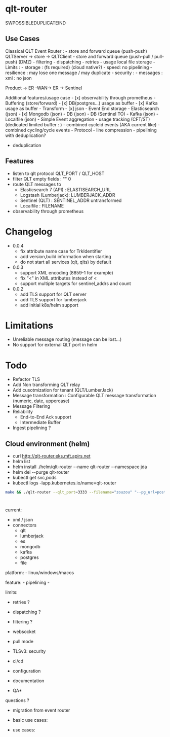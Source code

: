 # qlt-router

SWPOSSIBLEDUPLICATEIND
## Use Cases

Classical QLT Event Router :
    - store and forward queue (push-push) QLTServer -> store -> QLTClient
    - store and forward queue (push-pull / pull-push) (DMZ)
    - filtering
    - dispatching
    - retries
    - usage local file storage
    - Limits : 
      - storage : (fs required) (cloud native?)
      - speed: no pipelining
      - resilience : may lose one message / may duplicate 
      - security :
      - messages : xml : no json
  
Product -> ER -WAN-> ER -> Sentinel

Additional features/usage case
    - [x] observability through prometheus
    - Buffering (store/forward)
      - [x] DB(postgres...) usage as buffer
      - [x] Kafka usage as buffer
    - Transform
      - [x] json
    - Event End storage
      - Elasticsearch (json)
      - [x] Mongodb (json)
      - DB (json)
      - DB (Sentinel TO)
      - Kafka (json)
      - Localfile (json)
    - Simple Event aggregation
      - usage tracking (CFT/ST) (dedicated limited buffer : )
      - combined cycleid events (AKA current like)
      - combined cycling/cycle events
    - Protocol
      - line compression
      - pipelining with deduplication? 

- deduplication

## Features
- listen to qlt protocol QLT_PORT / QLT_HOST
- filter QLT empty fields : "" 0 
- route QLT messages to
    - Elasticsearch 7 (API) : ELASTISEARCH_URL
    - Logstash (Lumberjack): LUMBERJACK_ADDR
    - Sentinel (QLT) : SENTINEL_ADDR untransformed
    - Localfile : FILENAME
- observability through prometheus

# Changelog
- 0.0.4
    - fix attribute name case for TrkIdentifier
    - add version,build information when starting
    - do not start all services (qlt, qlts) by default
- 0.0.3
    - support XML encoding (8859-1 for example)
    - fix "<" in XML attributes instead of &lt;
    - support multiple targets for sentinel_addrs and count
- 0.0.2
    - add TLS support for QLT server
    - add TLS support for lumberjack
    - add initial k8s/helm support

# Limitations
- Unreliable message routing (message can be lost...)
- No support for external QLT port in helm

# Todo
- Refactor TLS
- Add Non transforming QLT relay
- Add cusotmization for tenant (QLT/LumberJack)
- Message transformation : Configurable QLT message transformation
    (numeric, date, uppercase)
- Message Filtering
- Reliability
    - End-to-End Ack support
    - Intermediate Buffer
- Ingest pipelining ?

## Cloud environment (helm)
- curl http://qlt-router.eks.mft.apirs.net
- helm list
- helm install ./helm/qlt-router --name qlt-router --namespace jda
- helm del --purge qlt-router
- kubectl get svc,pods
- kubectl logs -lapp.kubernetes.io/name=qlt-router


```sh
make && ./qlt-router --qlt_port=3333 --filename="zouzou" "--pg_url=postgresql://mypguser:mypgsecretpassword@localhost:5432/mypgdb"
```

# 

current:
  - xml / json
  - connectors
    - qlt
    - lumberjack
    - es
    - mongodb
    - kafka
    - postgres
    - file

  platform:
    - linux/windows/macos

  feature:
    - pipelining
    - 

limits:
- retries ?
- dispatching ?
- filtering ?

- websocket
- pull mode
  
- TLSv3: security

- ci/cd
- configuration
- documentation
- QA*

questions ?
- migration from event router
- basic use cases:

- use cases:
